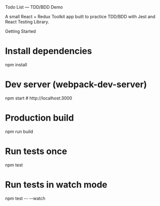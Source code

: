 Todo List — TDD/BDD Demo

A small React + Redux Toolkit app built to practice TDD/BDD with Jest and React Testing Library.

Getting Started

# Install dependencies

npm install

# Dev server (webpack-dev-server)

npm start # http://localhost:3000

# Production build

npm run build

# Run tests once

npm test

# Run tests in watch mode

npm test -- --watch
